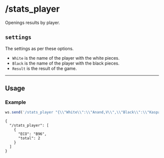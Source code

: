 # /stats_player

Openings results by player.

## `settings`

The settings as per these options.

- `White` is the name of the player with the white pieces.
- `Black` is the name of the player with the black pieces.
- `Result` is the result of the game.

---

## Usage

### Example

```js
ws.send('/stats_player "{\\"White\\":\\"Anand,V\\",\\"Black\\":\\"Kasparov,G\\",\\"Result\\":\\"1-0\\"}"');
```

```text
{
  "/stats_player": [
    {
      "ECO": "B96",
      "total": 2
    }
  ]
}
```
